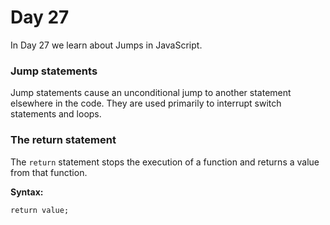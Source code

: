 # Day 27
In Day 27 we learn about Jumps in JavaScript.

### Jump statements
Jump statements cause an unconditional jump to another statement elsewhere in the code. They are used primarily to interrupt switch statements and loops.

### The return statement
The ```return``` statement stops the execution of a function and returns a value from that function.

**Syntax:**
```
return value;
```
